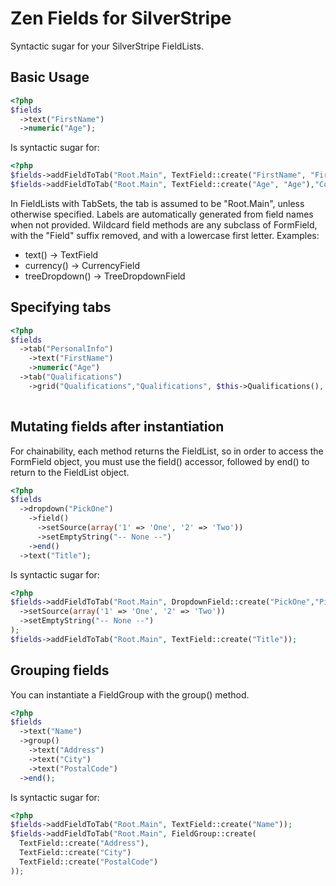 Zen Fields for SilverStripe
=======================

Syntactic sugar for your SilverStripe FieldLists.

## Basic Usage

```php
<?php
$fields
  ->text("FirstName")
  ->numeric("Age");
```

Is syntactic sugar for:
```php
<?php
$fields->addFieldToTab("Root.Main", TextField::create("FirstName", "First Name"),"Content");
$fields->addFieldToTab("Root.Main", TextField::create("Age", "Age"),"Content");
```

In FieldLists with TabSets, the tab is assumed to be "Root.Main", unless otherwise specified. Labels are automatically generated from field names when not provided. Wildcard field methods are any subclass of FormField, with the "Field" suffix removed, and with a lowercase first letter. Examples:
* text() -> TextField
* currency() -> CurrencyField
* treeDropdown() -> TreeDropdownField

## Specifying tabs
```php
<?php
$fields
  ->tab("PersonalInfo")
    ->text("FirstName")
    ->numeric("Age")
  ->tab("Qualifications")
    ->grid("Qualifications","Qualifications", $this->Qualifications(), GridFieldConfig_RecordEditor::create());
    
```

## Mutating fields after instantiation
For chainability, each method returns the FieldList, so in order to access the FormField object, you must use the field() accessor, followed by end() to return to the FieldList object.
```php
<?php
$fields
  ->dropdown("PickOne")
    ->field()
      ->setSource(array('1' => 'One', '2' => 'Two'))
      ->setEmptyString("-- None --")
    ->end()
  ->text("Title");
```

Is syntactic sugar for:
```php
<?php
$fields->addFieldToTab("Root.Main", DropdownField::create("PickOne","Pick One")
  ->setSource(array('1' => 'One', '2' => 'Two'))
  ->setEmptyString("-- None --")
);
$fields->addFieldToTab("Root.Main", TextField::create("Title"));
```

## Grouping fields
You can instantiate a FieldGroup with the group() method.
```php
<?php
$fields
  ->text("Name")
  ->group()
    ->text("Address")
    ->text("City")
    ->text("PostalCode")
  ->end();
```

Is syntactic sugar for:
```php
<?php
$fields->addFieldToTab("Root.Main", TextField::create("Name"));
$fields->addFieldToTab("Root.Main", FieldGroup::create(
  TextField::create("Address"),
  TextField::create("City")
  TextField::create("PostalCode")
));
```

